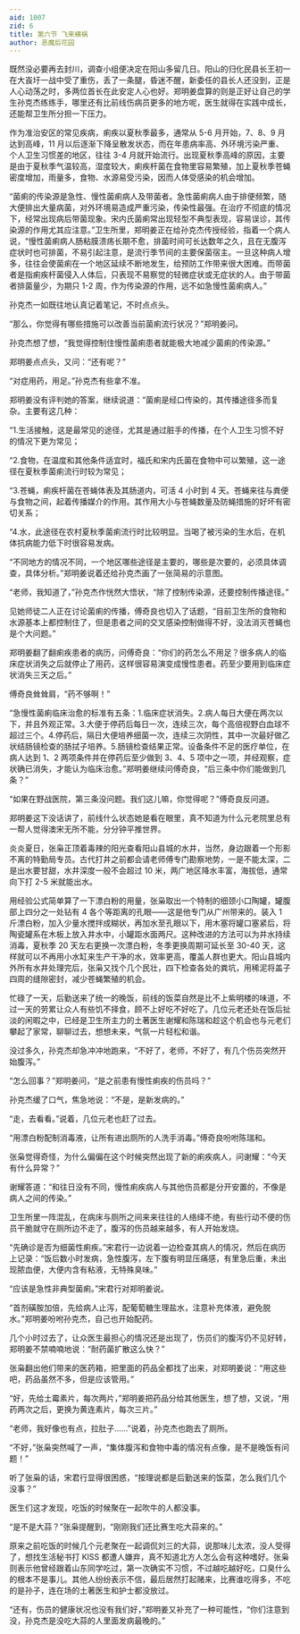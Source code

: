 ```yaml
---
aid: 1007
zid: 6
title: 第六节 飞来横祸
author: 恶魔后花园
---
```


既然没必要再去封川，调查小组便决定在阳山多留几日。阳山的归化民县长王初一在大崀圩一战中受了重伤，丢了一条腿，昏迷不醒，新委任的县长人还没到，正是人心动荡之时，多两位首长在此安定人心也好。郑明姜盘算的则是正好让自己的学生孙克杰练练手，哪里还有比前线伤病员更多的地方呢，医生就得在实践中成长，还能帮卫生所分担一下压力。

作为准治安区的常见疾病，痢疾以夏秋季最多，通常从 5-6 月开始，7、8、9 月达到高峰，11 月以后逐渐下降呈散发状态，而在年患病率高、外环境污染严重、个人卫生习惯差的地区，往往 3-4 月就开始流行。出现夏秋季高峰的原因，主要是由于夏秋季气温较高，湿度较大，痢疾杆菌在食物里容易繁殖，加上夏秋季苍蝇密度增加，雨量多，食物、水源易受污染，因而人体受感染的机会增加。

“菌痢的传染源是急性、慢性菌痢病人及带菌者。急性菌痢病人由于排便频繁，随大便排出大量病菌，对外环境易造成严重污染，传染性最强。在治疗不彻底的情况下，经常出现病后带菌现象。宋内氏菌痢常出现轻型不典型表现，容易误诊，其传染源的作用尤其应注意。”卫生所里，郑明姜正在给孙克杰传授经验，指着一个病人说，“慢性菌痢病人肠粘膜溃疡长期不愈，排菌时间可长达数年之久，且在无腹泻症状时也可排菌，不易引起注意，是流行季节间的主要保菌宿主。一旦这种病人增多，往往会使菌痢在一个地区延续不断地发生，给预防工作带来很大困难。而带菌者是指痢疾杆菌侵入人体后，只表现不易察觉的轻微症状或无症状的人。由于带菌者排菌量少，为期只 1-2 周，作为传染源的作用，远不如急慢性菌痢病人。”

孙克杰一如既往地认真记着笔记，不时点点头。

“那么，你觉得有哪些措施可以改善当前菌痢流行状况？”郑明姜问。

孙克杰想了想，“我觉得控制住慢性菌痢患者就能极大地减少菌痢的传染源。”

郑明姜点点头，又问：“还有呢？”

“对症用药，用足。”孙克杰有些拿不准。

郑明姜没有评判她的答案，继续说道：“菌痢是经口传染的，其传播途径多而复杂。主要有这几种：

“1.生活接触，这是最常见的途径，尤其是通过脏手的传播，在个人卫生习惯不好的情况下更为常见；

“2.食物，在温度和其他条件适宜时，福氏和宋内氏菌在食物中可以繁殖，这一途径在夏秋季菌痢流行时较为常见；

“3.苍蝇，痢疾杆菌在苍蝇体表及其肠道内，可活 4 小时到 4 天。苍蝇来往与粪便与食物之间，起着传播媒介的作用。其作用大小与苍蝇数量及防蝇措施的好坏有密切关系；

“4.水，此途径在农村夏秋季菌痢流行时比较明显。当喝了被污染的生水后，在机体抗病能力低下时很容易发病。

“不同地方的情况不同，一个地区哪些途径是主要的，哪些是次要的，必须具体调查，具体分析。”郑明姜说着还给孙克杰画了一张简易的示意图。

“老师，我知道了，”孙克杰作恍然大悟状，“除了控制传染源，还要控制传播途径。”

见她师徒二人正在讨论菌痢的传播，傅奇良也切入了话题，“目前卫生所的食物和水源基本上都控制住了，但是患者之间的交叉感染控制做得不好，没法消灭苍蝇也是个大问题。”

郑明姜翻了翻痢疾患者的病历，问傅奇良：“你们的药怎么不用足？很多病人的临床症状消失之后就停止了用药，这样很容易演变成慢性患者。药至少要用到临床症状消失三天之后。”

傅奇良耸耸肩，“药不够啊！”

“急慢性菌痢临床治愈的标准有五条：1.临床症状消失。2.病人每日大便在两次以下，并且外观正常。3.大便于停药后每日一次，连续三次，每个高倍视野白血球不超过三个。4.停药后，隔日大便培养细菌一次，连续三次阴性，其中一次最好做乙状结肠镜检查的肠拭子培养。5.肠镜检查结果正常。设备条件不足的医疗单位，在病人达到 1、2 两项条件并在停药后至少做到 3、4、5 项中之一项，并经观察，症状确已消失，才能认为临床治愈。”郑明姜继续问傅奇良，“后三条中你们能做到几条？”

“如果在野战医院，第三条没问题。我们这儿嘛，你觉得呢？”傅奇良反问道。

郑明姜这下没话讲了，前线什么状态她是看在眼里，真不知道为什么元老院里总有一帮人觉得澳宋无所不能，分分钟平推世界。

炎炎夏日，张枭正顶着毒辣的阳光查看阳山县城的水井，当然，身边跟着一个形影不离的特勤局专员。古代打井之前都会请老师傅专门勘察地势，一是不能太深，二是出水要甘甜，水井深度一般不会超过 10 米，两广地区降水丰富，海拔低，通常向下打 2-5 米就能出水。

用经验公式简单算了一下漂白粉的用量，张枭取出一个特制的细颈小口陶罐，罐腹部上四分之一处钻有 4 各个等距离的孔眼——这是他专门从广州带来的。装入 1 斤漂白粉，加入少量水搅拌成糊状，再加水至孔眼以下，用木塞将罐口塞紧后，将陶瓷罐系在木板上放入井水中，小罐距水面两尺。这种改进的方法可以为井水持续消毒，夏秋季 20 天左右更换一次漂白粉，冬季更换周期可延长至 30-40 天，这样就可以不再用小水缸来生产干净的水，效率更高，覆盖人群也更大。阳山县城内外所有水井处理完后，张枭又找个几个民壮，四下检查各处的粪坑，用稀泥将盖子四周的缝隙密封，减少苍蝇繁殖的机会。

忙碌了一天，后勤送来了统一的晚饭，前线的饭菜自然是比不上紫明楼的味道，不过一天的劳累让众人有些饥不择食，顾不上好吃不好吃了。几位元老还处在饭后扯淡的闲暇之中，已经是卫生所主力的土著医生谢耀和陈瑞和趁这个机会也与元老们攀起了家常，聊聊过去，想想未来，气氛一片轻松和谐。

没过多久，孙克杰却急冲冲地跑来，“不好了，老师，不好了，有几个伤员突然开始腹泻。”

“怎么回事？”郑明姜问，“是之前患有慢性痢疾的伤员吗？”

孙克杰缓了口气，焦急地说：“不是，是新发病的。”

“走，去看看。”说着，几位元老也赶了过去。

“用漂白粉配制消毒液，让所有进出厕所的人洗手消毒。”傅奇良吩咐陈瑞和。

张枭觉得奇怪，为什么偏偏在这个时候突然出现了新的痢疾病人，问谢耀：“今天有什么异常？”

谢耀答道：“和往日没有不同，慢性痢疾病人与其他伤员都是分开安置的，不像是病人之间的传染。”

卫生所里一阵混乱，在病床与厕所之间来来往往的人络绎不绝，有些行动不便的伤员干脆就守在厕所边不走了，腹泻的伤员越来越多，有人开始发烧。

“先确诊是否为细菌性痢疾。”宋君行一边说着一边检查其病人的情况，然后在病历上记录：“饭后数小时发病，急性腹泻，左下腹有明显压痛感，有里急后重，未出现脓血便，大便内含有粘液，无特殊臭味。”

“应该是急性非典型菌痢。”宋君行对郑明姜说。

“首剂磺胺加倍，先给病人止泻，配葡萄糖生理盐水，注意补充体液，避免脱水。”郑明姜吩咐孙克杰，自己也开始配药。

几个小时过去了，让众医生最担心的情况还是出现了，伤员们的腹泻仍不见好转，郑明姜不禁喃喃地说：“耐药菌扩散这么快？”

张枭翻出他们带来的医药箱，把里面的药品全都找了出来，对郑明姜说：“用这些吧，药品虽然不多，但是应该管用。”

“好，先给土霉素片，每次两片，”郑明姜把药品分给其他医生，想了想，又说，“用药两次之后，更换为黄连素片，每次三片。”

“老师，我好像也有点，拉肚子……”说着，孙克杰也跑去了厕所。

“不好，”张枭突然喊了一声，“集体腹泻和食物中毒的情况有点像，是不是晚饭有问题！”

听了张枭的话，宋君行显得很困惑，“按理说都是后勤送来的饭菜，怎么我们几个没事？”

医生们这才发现，吃饭的时候聚在一起吹牛的人都没事。

“是不是大蒜？”张枭提醒到，“刚刚我们还比赛生吃大蒜来的。”

原来之前吃饭的时候几个元老聚在一起调侃刘三的大蒜，说那味儿太浓，没人受得了，想找生活秘书打 KISS 都遭人嫌弃，真不知道北方人怎么会有这种嗜好。张枭则表示他曾经跟着山东同学吃过，第一次确实不习惯，不过越吃越好吃，口臭什么的根本不是事儿。其他人纷纷表示不信，最后居然打起赌来，比赛谁吃得多，不吃的是孙子，连在场的土著医生和护士都没放过。

“还有，伤员的健康状况也没有我们好，”郑明姜又补充了一种可能性，“你们注意到没，孙克杰是没吃大蒜的人里面发病最晚的。”
